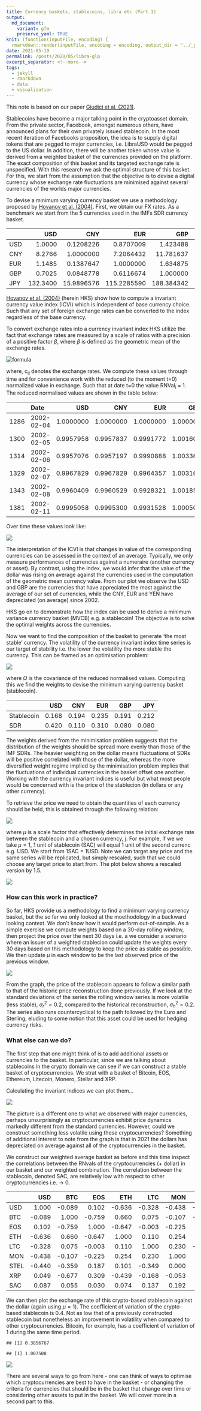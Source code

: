 ```yaml
---
title: Currency baskets, stablecoins, libra etc (Part 1)
output:
  md_document:
    variant: gfm
    preserve_yaml: TRUE
knit: (function(inputFile, encoding) {
  rmarkdown::render(inputFile, encoding = encoding, output_dir = "../_posts") })
date: 2021-05-19
permalink: /posts/2020/05/libra-glp
excerpt_separator: <!--more-->
tags:
  - jekyll
  - rmarkdown
  - data
  - visualization
---
```


This note is based on our paper [Giudici et
al. (2021)](https://www.sciencedirect.com/science/article/pii/S1544612321001355).

Stablecoins have become a major talking point in the cryptoasset domain.
From the private sector, Facebook, amongst numerous others, have
announced plans for their own privately issued stablecoin. In the most
recent iteration of Facebooks proposition, the idea is to supply digital
tokens that are pegged to major currencies, i.e. LibraUSD would be
pegged to the US dollar. In addition, there will be another token whose
value is derived from a weighted basket of the currencies provided on
the platform. The exact composition of this basket and its targeted
exchange rate is unspecified. With this research we ask the optimal
structure of this basket. For this, we start from the assumption that
the objective is to devise a digital currency whose exchange rate
fluctuations are minimised against several currencies of the worlds
major currencies.

<!--more-->

To devise a minimum varying currency basket we use a methodology
proposed by [Hovanov et
al. (2004)](https://www.sciencedirect.com/science/article/pii/S0165188902000878).
First, we obtain our FX rates. As a benchmark we start from the 5
currencies used in the IMFs SDR currency basket.

|     |      USD |        CNY |         EUR |        GBP |       JPY |
|:----|---------:|-----------:|------------:|-----------:|----------:|
| USD |   1.0000 |  0.1208226 |   0.8707009 |   1.423488 | 0.0075563 |
| CNY |   8.2766 |  1.0000000 |   7.2064432 |  11.781637 | 0.0625404 |
| EUR |   1.1485 |  0.1387647 |   1.0000000 |   1.634875 | 0.0086784 |
| GBP |   0.7025 |  0.0848778 |   0.6116674 |   1.000000 | 0.0053083 |
| JPY | 132.3400 | 15.9896576 | 115.2285590 | 188.384342 | 1.0000000 |

[Hovanov et
al. (2004)](https://www.sciencedirect.com/science/article/pii/S0165188902000878)
(herein HKS) show how to compute a invariant currency value index (ICVI)
which is independent of base currency choice. Such that any set of
foreign exchange rates can be converted to the index regardless of the
base currency.

To convert exchange rates into a currency invariant index HKS utilize
the fact that exchange rates are measured by a scale of ratios with a
precision of a positive factor *β*, where *β* is defined as the
geometric mean of the exchange rates.

![formula](https://render.githubusercontent.com/render/math?math=Nval_i%20=%20\frac%7Bc_%7Bij%7D%7D%7B\sqrt%5Bn%5D%7B\prod_%7Br=1%7D%5En%20c_%7Bij%7D%7D%7D)

where, c<sub>ij</sub> denotes the exchange rates. We compute these
values through time and for convenience work with the reduced (to the
moment t=0) normalized value in exchange. Such that at date t=0 the
value RNVal<sub>i</sub> = 1. The reduced normalised values are shown in
the table below:

|      | Date       |       USD |       CNY |       EUR |      GBP |      JPY |
|:-----|:-----------|----------:|----------:|----------:|---------:|---------:|
| 1286 | 2002-02-04 | 1.0000000 | 1.0000000 | 1.0000000 | 1.000000 | 1.000000 |
| 1300 | 2002-02-05 | 0.9957958 | 0.9957837 | 0.9991772 | 1.001607 | 1.007685 |
| 1314 | 2002-02-06 | 0.9957076 | 0.9957197 | 0.9990888 | 1.003362 | 1.006166 |
| 1329 | 2002-02-07 | 0.9967829 | 0.9967829 | 0.9964357 | 1.003168 | 1.006876 |
| 1343 | 2002-02-08 | 0.9960409 | 0.9960529 | 0.9928321 | 1.001854 | 1.013352 |
| 1381 | 2002-02-11 | 0.9995058 | 0.9995300 | 0.9931528 | 1.000502 | 1.007361 |

Over time these values look like:

<img src="/images/posts/libra-glp/plotted1-1.png" style="display: block; margin: auto;" />

The interpretation of the ICVI is that changes in value of the
corresponding currencies can be assessed in the context of an average.
Typically, we only measure performances of currencies against a
numeraire (another currency or asset). By contrast, using the index, we
would infer that the value of the dollar was rising on average against
the currencies used in the computation of the geometric mean currency
value. From our plot we observe the USD and GBP are the currencies that
have appreciated the most against the average of our set of currencies,
while the CNY, EUR and YEN have depreciated (on average) since 2002.

HKS go on to demonstrate how the index can be used to derive a minimum
variance currency basket (MVCB) e.g. a stablecoin! The objective is to
solve the optimal weights across the currencies.

Now we want to find the composition of the basket to generate ‘the most
stable’ currency. The volatility of the currency invariant index time
series is our target of stability i.e. the lower the volatility the more
stable the currency. This can be framed as an optimisation problem:

<img src="https://render.githubusercontent.com/render/math?math=%5Cbegin%7Bequation%7D%0A%5Cbegin%7Baligned%7D%0A%5Coperatorname%7Bmin_w%7D%20%5Cquad%20w%20%5COmega%20w'%20%20%5C%5C%0A%5Ctextrm%7Bs.t.%7D%20%5Cquad%20%5Csum_%7Bi%3D1%7D%5E%7Bn%7Dw_%7Bi%7D%3D%201%20%5C%5C%0A%20%20%20%20%20%20%20%20w_%7Bi%7D%5Cgeq%200%0A%5Cend%7Baligned%7D%0A%5Cend%7Bequation%7D">

where *Ω* is the covariance of the reduced normalised values. Computing
this we find the weights to devise the minimum varying currency basket
(stablecoin).

|            |   USD |   CNY |   EUR |   GBP |   JPY |
|:-----------|------:|------:|------:|------:|------:|
| Stablecoin | 0.168 | 0.194 | 0.235 | 0.191 | 0.212 |
| SDR        | 0.420 | 0.110 | 0.310 | 0.080 | 0.080 |

The weights derived from the minimisation problem suggests that the
distribution of the weights should be spread more evenly than those of
the IMF SDRs. The heavier weighting on the dollar means fluctuations of
SDRs will be positive correlated with those of the dollar, whereas the
more diversified weight regime implied by the minimisation problem
implies that the fluctuations of individual currencies in the basket
offset one another. Working with the currency invariant indices is
useful but what most people would be concerned with is the price of the
stablecion (in dollars or any other currency).

To retrieve the price we need to obtain the quantities of each currency
should be held, this is obtained through the following relation:

<img src="https://render.githubusercontent.com/render/math?math=q_%7Bi%7D%20%3D%20%5Cmu%20%5Cfrac%7Bw_i%7D%7Bc_%7Bij%7D(t_0)%7D">

where *μ* is a scale factor that effectively determines the initial
exchange rate between the stablecoin and a chosen currency, j. For
example, if we we take *μ* = 1, 1 unit of stablecoin (SAC) will equal 1
unit of the second currenc e.g. USD. We start from 1SAC = 1USD. Note we
can target any price and the same series will be replicated, but simply
rescaled, such that we could choose any target price to start from. The
plot below shows a rescaled version by 1.5.

<img src="/images/posts/libra-glp/sacPlot-1.png" style="display: block; margin: auto;" />

### How can this work in practice?

So far, HKS provide us a methodology to find a minimum varying currency
basket, but the so far we only looked at the moethodology in a backward
looking context. We don’t know how it would perform out-of-sample. As a
simple exercise we compute weights based on a 30-day rolling window,
then project the price over the next 30 days i.e. a we consider a
scenario where an issuer of a weighted stablecion could update the
weights every 30 days based on this methodology to keep the price as
stable as possible. We then update *μ* in each window to be the last
observed price of the previous window.

<img src="/images/posts/libra-glp/plotSeries-1.png" style="display: block; margin: auto;" />

From the graph, the price of the stablecoin appears to follow a similar
path to that of the historic price reconstruction done previously. If we
look at the standard deviations of the series the rolling window series
is more volatile (less stable), *σ*<sub>*r*</sub><sup>2</sup> = 0.2,
compared to the historical reconstruction,
*σ*<sub>*h*</sub><sup>2</sup> = 0.2. The series also runs
countercyclical to the path followed by the Euro and Sterling, eluding
to some notion that this asset could be used for hedging currency risks.

### What else can we do?

The first step that one might think of is to add additional assets or
currencies to the basket. In particular, since we are talking about
stablecoins in the crypto domain we can see if we can construct a stable
basket of cryptocurrencies. We strat with a basket of Bitcoin, EOS,
Ethereum, Litecoin, Monero, Stellar and XRP.

Calculating the invariant indices we can plot them…

<img src="/images/posts/libra-glp/plotCryptoRnvals-1.png" style="display: block; margin: auto;" />

The picture is a different one to what we observed with major
currencies, perhaps unsurprisingly as cryptocurrencies exhibit price
dynamics markedly different from the standard currencies. However, could
we construct something less volatile using these cryptocurrencies?
Something of additional interest to note from the graph is that in 2021
the dollars has depreciated on average against all of the
cryptocurrencies in the basket.

We construct our weighted average basket as before and this time inspect
the correlations between the RNvals of the cryptocurrencies (+ dollar)
in our basket and our weighted combination. The correlation between the
stablecoin, denoted SAC, are relatively low with respect to other
cryptocurrencies i.e. -&gt; 0.

|      |    USD |    BTC |    EOS |    ETH |    LTC |    MON |   STEL |    XRP |   SAC |
|:-----|-------:|-------:|-------:|-------:|-------:|-------:|-------:|-------:|------:|
| USD  |  1.000 | -0.089 |  0.102 | -0.636 | -0.328 | -0.438 | -0.440 |  0.049 | 0.087 |
| BTC  | -0.089 |  1.000 | -0.759 |  0.660 |  0.075 | -0.107 | -0.359 | -0.677 | 0.055 |
| EOS  |  0.102 | -0.759 |  1.000 | -0.647 | -0.003 | -0.225 |  0.187 |  0.309 | 0.030 |
| ETH  | -0.636 |  0.660 | -0.647 |  1.000 |  0.110 |  0.254 |  0.101 | -0.439 | 0.074 |
| LTC  | -0.328 |  0.075 | -0.003 |  0.110 |  1.000 |  0.230 | -0.349 | -0.168 | 0.137 |
| MON  | -0.438 | -0.107 | -0.225 |  0.254 |  0.230 |  1.000 |  0.000 | -0.053 | 0.192 |
| STEL | -0.440 | -0.359 |  0.187 |  0.101 | -0.349 |  0.000 |  1.000 |  0.429 | 0.029 |
| XRP  |  0.049 | -0.677 |  0.309 | -0.439 | -0.168 | -0.053 |  0.429 |  1.000 | 0.077 |
| SAC  |  0.087 |  0.055 |  0.030 |  0.074 |  0.137 |  0.192 |  0.029 |  0.077 | 1.000 |

We can then plot the exchange rate of this crypto-based stablecoin
against the dollar (again using *μ* = 1). The coefficient of variation
of the crypto-based stablecoin is 0.4. Not as low that of a previously
constructed stablecoin but nonetheless an improvement in volatility when
compared to other cryptocurrencies. Bitcoin, for example, has a
coefficient of variation of 1 during the same time period.

    ## [1] 0.3856767

    ## [1] 1.007508

<img src="/images/posts/libra-glp/sacCryptoPlot-1.png" style="display: block; margin: auto;" />

There are several ways to go from here - one can think of ways to
optimise which cryptocurrencies are best to have in the basket - or
changing the criteria for currencies that should be in the basket that
change over time or considering other assets to put in the basket. We
will cover more in a second part to this.
